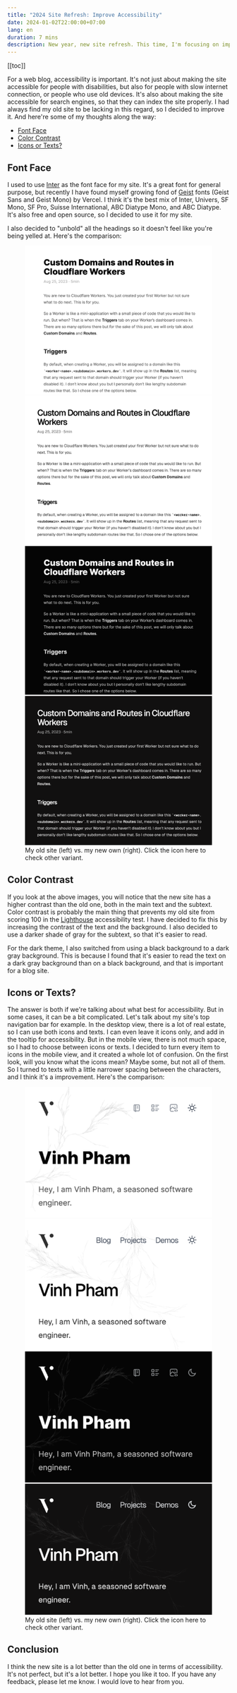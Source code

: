 ```yaml
---
title: "2024 Site Refresh: Improve Accessibility"
date: 2024-01-02T22:00:00+07:00
lang: en
duration: 7 mins
description: New year, new site refresh. This time, I'm focusing on improving accessibility.
---
```


[[toc]]

For a web blog, accessibility is important. It's not just about making the site accessible for people with disabilities, but also for people with slow internet connection, or people who use old devices. It's also about making the site accessible for search engines, so that they can index the site properly. I had always find my old site to be lacking in this regard, so I decided to improve it. And here're some of my thoughts along the way:

- [Font Face](#font-face)
- [Color Contrast](#color-contrast)
- [Icons or Texts?](#icons-or-texts)

## Font Face

I used to use [Inter](https://rsms.me/inter/) as the font face for my site. It's a great font for general purpose, but recently I have found myself growing fond of [Geist](https://vercel.com/font) fonts (Geist Sans and Geist Mono) by Vercel. I think it's the best mix of Inter, Univers, SF Mono, SF Pro, Suisse International, ABC Diatype Mono, and ABC Diatype. It's also free and open source, so I decided to use it for my site.

I also decided to "unbold" all the headings so it doesn't feel like you're being yelled at. Here's the comparison:

<figure pt-5>
  <div grid="~ cols-1 md:cols-2 gap-1" lg:scale-120 md:scale-110>
    <img src="/images/2024/2024-refresh-old-light.png" rounded shadow img-light important-m0 />
    <img src="/images/2024/2024-refresh-new-light.png" rounded shadow img-light important-m0 />
    <img src="/images/2024/2024-refresh-old-dark.png" rounded shadow img-dark important-m0 />
    <img src="/images/2024/2024-refresh-new-dark.png" rounded shadow img-dark important-m0 />
  </div>
  <figcaption important-mt8 text-center>
    My old site (left) vs. my new own (right). Click the icon here <toggle-theme /> to check other variant.
  </figcaption>
</figure>

## Color Contrast

If you look at the above images, you will notice that the new site has a higher contrast than the old one, both in the main text and the subtext. Color contrast is probably the main thing that prevents my old site from scoring 100 in the [Lighthouse](https://developers.google.com/web/tools/lighthouse) accessibility test. I have decided to fix this by increasing the contrast of the text and the background. I also decided to use a darker shade of gray for the subtext, so that it's easier to read.

For the dark theme, I also switched from using a black background to a dark gray background. This is because I found that it's easier to read the text on a dark gray background than on a black background, and that is important for a blog site.

## Icons or Texts?

The answer is both if we're talking about what best for accessibility. But in some cases, it can be a bit complicated. Let's talk about my site's top navigation bar for example. In the desktop view, there is a lot of real estate, so I can use both icons and texts. I can even leave it icons only, and add in the tooltip for accessibility. But in the mobile view, there is not much space, so I had to choose between icons or texts. I decided to turn every item to icons in the mobile view, and it created a whole lot of confusion. On the first look, will you know what the icons mean? Maybe some, but not all of them. So I turned to texts with a little narrower spacing between the characters, and I think it's a improvement. Here's the comparison:

<figure pt-5>
  <div grid="~ cols-1 md:cols-2 gap-1" lg:scale-120 md:scale-110>
    <img src="/images/2024/2024-refresh-mobile-old-light.png" rounded shadow img-light important-m0 />
    <img src="/images/2024/2024-refresh-mobile-new-light.png" rounded shadow img-light important-m0 />
    <img src="/images/2024/2024-refresh-mobile-old-dark.png" rounded shadow img-dark important-m0 />
    <img src="/images/2024/2024-refresh-mobile-new-dark.png" rounded shadow img-dark important-m0 />
  </div>
  <figcaption important-mt8 text-center>
    My old site (left) vs. my new own (right). Click the icon here <toggle-theme /> to check other variant.
  </figcaption>
</figure>

## Conclusion

I think the new site is a lot better than the old one in terms of accessibility. It's not perfect, but it's a lot better. I hope you like it too. If you have any feedback, please let me know. I would love to hear from you.

